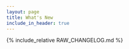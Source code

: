 ```yaml
---
layout: page
title: What's New
include_in_header: true
---
```


{% include_relative RAW_CHANGELOG.md %}